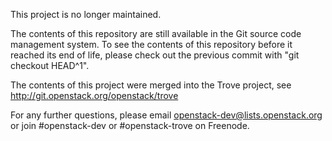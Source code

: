 This project is no longer maintained.

The contents of this repository are still available in the Git source
code management system.  To see the contents of this repository before
it reached its end of life, please check out the previous commit with
"git checkout HEAD^1".

The contents of this project were merged into the Trove project, see
http://git.openstack.org/openstack/trove

For any further questions, please email
openstack-dev@lists.openstack.org or join #openstack-dev or
#openstack-trove on Freenode.
